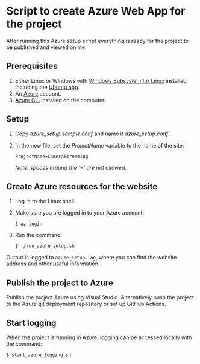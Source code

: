 # Script to create Azure Web App for the project
After running this Azure setup script everything is ready for the project to be published and viewed online.

## Prerequisites
1) Either Linux or Windows with [Windows Subsystem for Linux](https://docs.microsoft.com/en-us/windows/wsl/install-win10) installed, including the [Ubuntu app](https://www.microsoft.com/en-us/p/ubuntu/9nblggh4msv6).
2) An [Azure](https://azure.microsoft.com/) account.
3) [Azure CLI](https://docs.microsoft.com/en-us/cli/azure/install-azure-cli)  installed on the computer.

## Setup
1) Copy <i>azure_setup.sample.conf</i> and name it <i>azure_setup.conf</i>.
2) In the new file, set the <i>ProjectName</i> variable to the name of the site:

    `ProjectName=CameraStreaming`

    <i>Note: spaces around the '=' are not allowed.</i>

## Create Azure resources for the website
1) Log in to the Linux shell.</i>
2) Make sure you are logged in to your Azure account:

    `$ az login`

3) Run the command:

    `$ ./run_azure_setup.sh`

Output is logged to `azure_setup.log`, where you can find the website address and other useful information.

## Publish the project to Azure
Publish the project Azure using Visual Studio. Alternatively push the project to the Azure git deployment repository or set up GitHub Actions.

## Start logging
When the project is running in Azure, logging can be accessed locally with the command:

`$ start_azure_logging.sh`
